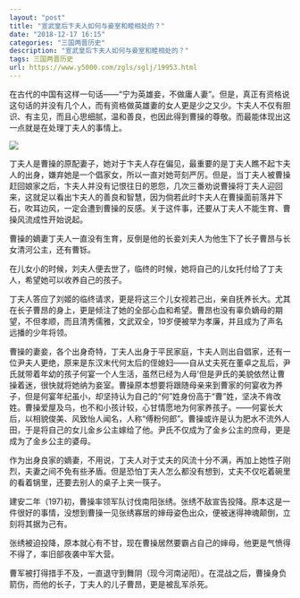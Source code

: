 ```yaml
---
layout: "post"
title: "宣武皇后卞夫人如何与妾室和睦相处的？"
date: "2018-12-17 16:15"
categories: "三国两晋历史"
description: "宣武皇后卞夫人如何与妾室和睦相处的？"
tags: 三国两晋历史
url: https://www.y5000.com/zgls/sglj/19953.html
---
```






在古代的中国有这样一句话——“宁为英雄妾，不做庸人妻”。但是，真正有资格说这句话的并没有几个人，而有资格做英雄妻的女人更是少之又少。卞夫人不仅有胆识、有主见，而且心思细腻，温和善良，也因此得到曹操的尊敬。而最能体现出这一点就是在处理丁夫人的事情上。

![](https://img.y5000.com/uploads/allimg/170427/6-1F42G35943627.jpg)

丁夫人是曹操的原配妻子，她对于卞夫人存在偏见，最重要的是丁夫人瞧不起卞夫人的出身，嫌弃她是一个倡家女，所以一直对她苛刻严厉。但是，当丁夫人被曹操赶回娘家之后，卞夫人并没有记恨往日的恩怨，几次三番劝说曹操将丁夫人迎回来，这就足以看出卞夫人的善良和智慧，因为倘若此时卞夫人在曹操面前落井下石，吹耳边风，一定会遭到曹操的反感。关于这件事，还要从丁夫人不能生育、曹操风流成性开始说起。

曹操的嫡妻丁夫人一直没有生育，反倒是他的长妾刘夫人为他生下了长子曹昂与长女清河公主，还有曹铄。

在儿女小的时候，刘夫人便去世了，临终的时候，她将自己的儿女托付给了丁夫人，希望她可以收养自己的孩子。

丁夫人答应了刘姬的临终请求，更是将这三个儿女视若己出，亲自抚养长大。尤其在长子曹昂的身上，更是倾注了她的全部心血和希望。曹昂也没有辜负嫡母的期望，不但孝顺，而且清秀儒雅，文武双全，19岁便被举为孝廉，并且成为了声名远播的少年将领。

曹操的妻妾，各个出身奇特，丁夫人出身于平民家庭，卞夫人则出自倡家，还有一位尹夫人更绝，原来是东汉末代何太后的侄媳妇——自从丈夫死在董卓之乱后，尹氏就带着年幼的孩子何宴一个人生活，虽然已经为人母’但是尹氏的美貌依然让曹操着迷，很快就将她纳为妾室。曹操原本想要将跟随母亲来到曹家的何宴收为养子，但是何宴年纪虽小，却坚持认为自己的“何”姓身份高于“曹”姓，坚决不肯改姓。曹操爱屋及乌，也不和小孩计较，心甘情愿地为何家养孩子。——何宴长大后，以相貌俊美、风致怡人闻名，人称“傅粉何郎”。曹操或许是认为肥水不流外人田，于是将自己的女儿金乡公主嫁给了他。尹氏不仅成为了金乡公主的庶母，更是成为了金乡公主的婆母。

作为出身良家的嫡妻，不用说，丁夫人对于丈夫的风流十分不满，再加上她性子刚烈，夫妻之间不免有些矛盾。但是恐怕丁夫人怎么都没有想到，丈夫不仅吃着碗里的看着锅里，还要去别人的桌子上夹一筷子。

建安二年（197)初，曹操率领军队讨伐南阳张绣。张绣不敌宣告投降。原本这是一件很好的事情，没想到曹操一见张绣寡居的婶母姿色出众，便被迷得神魂颠倒，立刻将其据为己有。

张绣被迫投降，原本就心有不甘，现在曹操居然要霸占自己的婶母，他更是气愤得不得了，率旧部夜袭中军大营。

曹军被打得措手不及，一直退守到舞阴（现今河南泌阳）。在混战之后，曹操身负箭伤，而他的长子，丁夫人的儿子曹昂，更是被乱军杀死。
